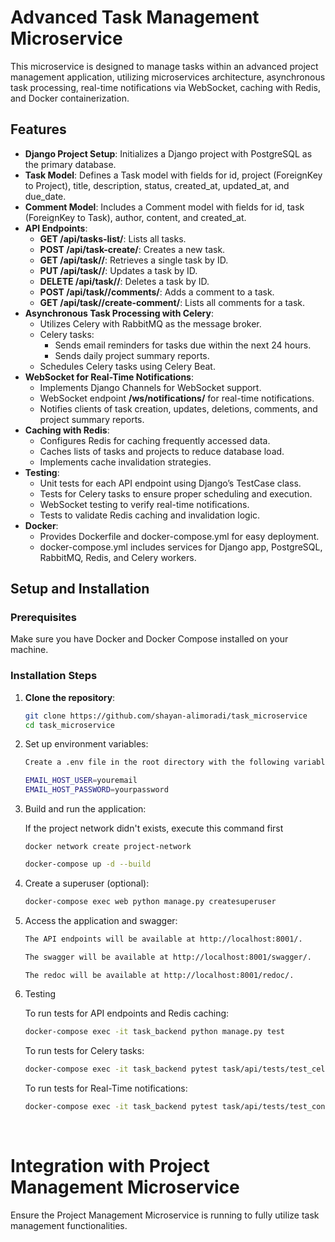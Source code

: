 # Advanced Task Management Microservice

This microservice is designed to manage tasks within an advanced project management application, utilizing microservices architecture, asynchronous task processing, real-time notifications via WebSocket, caching with Redis, and Docker containerization.

## Features

- **Django Project Setup**: Initializes a Django project with PostgreSQL as the primary database.
- **Task Model**: Defines a Task model with fields for id, project (ForeignKey to Project), title, description, status, created_at, updated_at, and due_date.
- **Comment Model**: Includes a Comment model with fields for id, task (ForeignKey to Task), author, content, and created_at.
- **API Endpoints**:
  - **GET /api/tasks-list/**: Lists all tasks.
  - **POST /api/task-create/**: Creates a new task.
  - **GET /api/task/<id>/**: Retrieves a single task by ID.
  - **PUT /api/task/<id>/**: Updates a task by ID.
  - **DELETE /api/task/<id>/**: Deletes a task by ID.
  - **POST /api/task/<id>/comments/**: Adds a comment to a task.
  - **GET /api/task/<id>/create-comment/**: Lists all comments for a task.
- **Asynchronous Task Processing with Celery**:
  - Utilizes Celery with RabbitMQ as the message broker.
  - Celery tasks:
    - Sends email reminders for tasks due within the next 24 hours.
    - Sends daily project summary reports.
  - Schedules Celery tasks using Celery Beat.
- **WebSocket for Real-Time Notifications**:
  - Implements Django Channels for WebSocket support.
  - WebSocket endpoint **/ws/notifications/** for real-time notifications.
  - Notifies clients of task creation, updates, deletions, comments, and project summary reports.
- **Caching with Redis**:
  - Configures Redis for caching frequently accessed data.
  - Caches lists of tasks and projects to reduce database load.
  - Implements cache invalidation strategies.
- **Testing**:
  - Unit tests for each API endpoint using Django’s TestCase class.
  - Tests for Celery tasks to ensure proper scheduling and execution.
  - WebSocket testing to verify real-time notifications.
  - Tests to validate Redis caching and invalidation logic.
- **Docker**:
  - Provides Dockerfile and docker-compose.yml for easy deployment.
  - docker-compose.yml includes services for Django app, PostgreSQL, RabbitMQ, Redis, and Celery workers.

## Setup and Installation

### Prerequisites

Make sure you have Docker and Docker Compose installed on your machine.

### Installation Steps

1. **Clone the repository**:
   ```bash
   git clone https://github.com/shayan-alimoradi/task_microservice
   cd task_microservice

2. Set up environment variables:
    ```bash
    Create a .env file in the root directory with the following variables:

    EMAIL_HOST_USER=youremail
    EMAIL_HOST_PASSWORD=yourpassword

3. Build and run the application:

    If the project network didn't exists, execute this command first
    ```
    docker network create project-network
    ```
    ```bash
    docker-compose up -d --build
    ```

4. Create a superuser (optional):
    ```bash
    docker-compose exec web python manage.py createsuperuser
    ```

5. Access the application and swagger:
    ```bash
    The API endpoints will be available at http://localhost:8001/.
    ```
    ```bash
    The swagger will be available at http://localhost:8001/swagger/.
    ```
    ```bash
    The redoc will be available at http://localhost:8001/redoc/.
    ```

6. Testing

    To run tests for API endpoints and Redis caching:
    ```bash
    docker-compose exec -it task_backend python manage.py test
    ```
    To run tests for Celery tasks:
    ```bash
    docker-compose exec -it task_backend pytest task/api/tests/test_celery.py
    ```
    To run tests for Real-Time notifications:
    ```bash
    docker-compose exec -it task_backend pytest task/api/tests/test_consumers.py
    ```
<br/>

# Integration with Project Management Microservice
Ensure the Project Management Microservice is running to fully utilize task management functionalities.